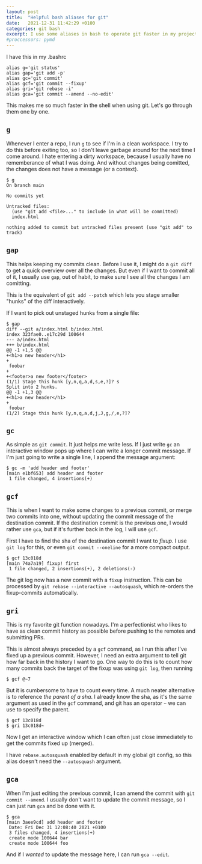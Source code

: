 ```yaml
---
layout: post
title:  "Helpful bash aliases for git"
date:   2021-12-31 11:42:29 +0100
categories: git bash
excerpt: I use some aliases in bash to operate git faster in my projects.
#proccessors: pymd
---
```


I have this in my .bashrc

```shell
alias g='git status'
alias gap='git add -p'
alias gc='git commit'
alias gcf='git commit --fixup'
alias gri='git rebase -i'
alias gca='git commit --amend --no-edit'
```

This makes me so much faster in the shell when using git.
Let's go through them one by one.

## `g`

Whenever I enter a repo, I run `g` to see if I'm in a clean workspace.
I try to do this before exiting too, so I don't leave garbage around for
the next time I come around. I hate entering a dirty workspace, because
I usually have no rememberance of what I was doing. And without changes
being comitted, the changes does not have a message (or a context).

```
$ g
On branch main

No commits yet

Untracked files:
  (use "git add <file>..." to include in what will be committed)
  index.html

nothing added to commit but untracked files present (use "git add" to track)
```

## `gap`

This helps keeping my commits clean. Before I use it, I might do a `git diff`
to get a quick overview over all the changes. But even if I want to commit all
of it, I usually use `gap`, out of habit, to make sure I see all the changes
I am comitting.

This is the equivalent of `git add --patch` which lets you stage smaller "hunks"
of the diff interactively.

If I want to pick out unstaged hunks from a single file:

```
$ gap
diff --git a/index.html b/index.html
index 323fae0..e17c29d 100644
--- a/index.html
+++ b/index.html
@@ -1 +1,5 @@
+<h1>a new header</h1>
+
 foobar
+
+<footer>a new footer</footer>
(1/1) Stage this hunk [y,n,q,a,d,s,e,?]? s
Split into 2 hunks.
@@ -1 +1,3 @@
+<h1>a new header</h1>
+
 foobar
(1/2) Stage this hunk [y,n,q,a,d,j,J,g,/,e,?]?
```

## `gc`

As simple as `git commit`. It just helps me write less. If I just write `gc` an
interactive window pops up where I can write a longer commit message.
If I'm just going to write a single line, I append the message argument:

```
$ gc -m 'add header and footer'
[main e1bf653] add header and footer
 1 file changed, 4 insertions(+)
```

## `gcf`

This is when I want to make some changes to a previous commit, or merge two commits
into one, without updating the commit message of the destination commit.
If the destination commit is the previous one, I would rather use `gca`, but if it's
further back in the log, I will use `gcf`.

First I have to find the sha of the destination commit I want to *fixup*. I use `git log`
for this, or even `git commit --oneline` for a more compact output.

```
$ gcf 13c018d
[main 74a7a19] fixup! first
 1 file changed, 2 insertions(+), 2 deletions(-)
```

The git log now has a new commit with a `fixup` instruction. This can be processed
by `git rebase --interactive --autosquash`, which re-orders the fixup-commits
automatically.

## `gri`

This is my favorite git function nowadays. I'm a perfectionist who likes to have as
clean commit history as possible before pushing to the remotes and submitting PRs.

This is almost always preceded by a `gcf` command, as I run this after I've fixed up
a previous commit. However, I need an extra argument to tell git how far back in the
history I want to go. One way to do this is to count how many commits back the target
of the fixup was using `git log`, then running

```
$ gcf @~7
```

But it is cumbersome to have to count every time. A much neater alternative is to
reference *the parent of a sha*. I already know the sha, as it's the same argument as used
in the `gcf` command, and git has an operator `~` we can use to specify the parent.

```
$ gcf 13c018d
$ gri 13c018d~
```

Now I get an interactive window which I can often just close immediately to get the
commits fixed up (merged).

I have `rebase.autosquash` enabled by default in my global git config, so this alias
doesn't need the `--autosquash` argument.

## `gca`

When I'm just editing the previous commit, I can amend the commit with `git commit --amend`.
I usually don't want to update the commit message, so I can just run `gca` and be done
with it.

```
$ gca
[main 3aee9cd] add header and footer
 Date: Fri Dec 31 12:08:40 2021 +0100
 3 files changed, 4 insertions(+)
 create mode 100644 bar
 create mode 100644 foo
```

And if I *wanted* to update the message here, I can run `gca --edit`.
